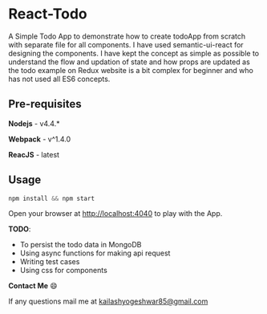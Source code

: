 # React-Todo
A Simple Todo App to demonstrate how to create todoApp from scratch with separate file for all 
components. I have used semantic-ui-react for designing the components. I have kept the concept as simple as 
possible to understand the flow and updation of state and how props are updated as the todo example on Redux website
is a bit complex for beginner and who has not used all ES6 concepts.


## Pre-requisites
**Nodejs**  - v4.4.*

**Webpack** - v^1.4.0

**ReacJS**  - latest


## Usage
``` Javascript
npm install && npm start
```

Open your browser at [http://localhost:4040](http://localhost:4040) to play with the App.


**TODO**: 
-  To persist the todo data in MongoDB
-  Using async functions for making api request
-  Writing test cases
-  Using css for components

**Contact Me** :smile:

If any questions mail me at kailashyogeshwar85@gmail.com
